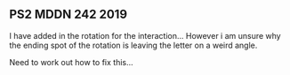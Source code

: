 ## PS2 MDDN 242 2019
I have added in the rotation for the interaction...
However i am unsure why the ending spot of the rotation is leaving the letter on a weird angle.

Need to work out how to fix this...
